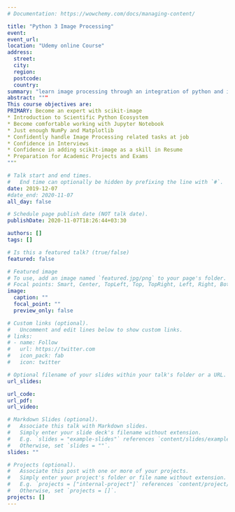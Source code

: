 ```yaml
---
# Documentation: https://wowchemy.com/docs/managing-content/

title: "Python 3 Image Processing"
event:
event_url:
location: "Udemy online Course"
address:
  street:
  city:
  region:
  postcode:
  country:
summary: "learn image processing through an integration of python and image processing libraries liek `scikit-image`"
abstract: """
This course objectives are:
PRIMARY: Become an expert with scikit-image
* Introduction to Scientific Python Ecosystem
* Become comfortable working with Jupyter Notebook
* Just enough NumPy and Matplotlib
* Confidently handle Image Processing related tasks at job
* Confidence in Interviews
* Confidence in adding scikit-image as a skill in Resume
* Preparation for Academic Projects and Exams
"""

# Talk start and end times.
#   End time can optionally be hidden by prefixing the line with `#`.
date: 2019-12-07
#date_end: 2020-11-07
all_day: false

# Schedule page publish date (NOT talk date).
publishDate: 2020-11-07T18:26:44+03:30

authors: []
tags: []

# Is this a featured talk? (true/false)
featured: false

# Featured image
# To use, add an image named `featured.jpg/png` to your page's folder. 
# Focal points: Smart, Center, TopLeft, Top, TopRight, Left, Right, BottomLeft, Bottom, BottomRight.
image:
  caption: ""
  focal_point: ""
  preview_only: false

# Custom links (optional).
#   Uncomment and edit lines below to show custom links.
# links:
# - name: Follow
#   url: https://twitter.com
#   icon_pack: fab
#   icon: twitter

# Optional filename of your slides within your talk's folder or a URL.
url_slides:

url_code:
url_pdf:
url_video:

# Markdown Slides (optional).
#   Associate this talk with Markdown slides.
#   Simply enter your slide deck's filename without extension.
#   E.g. `slides = "example-slides"` references `content/slides/example-slides.md`.
#   Otherwise, set `slides = ""`.
slides: ""

# Projects (optional).
#   Associate this post with one or more of your projects.
#   Simply enter your project's folder or file name without extension.
#   E.g. `projects = ["internal-project"]` references `content/project/deep-learning/index.md`.
#   Otherwise, set `projects = []`.
projects: []
---
```

